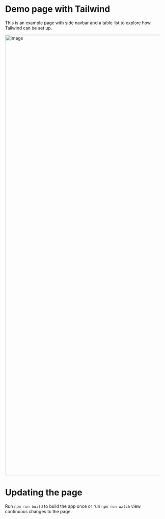 # Demo page with Tailwind

This is an example page with side navbar and a table list to explore how Tailwind can be set up.

<img width="1431" alt="image" src="https://user-images.githubusercontent.com/13760198/163002993-fb0f77ad-4783-43f1-8956-9757053ed9e3.png">

# Updating the page

Run `npm run build` to build the app once or run `npm run watch` view continuous changes to the page.
